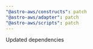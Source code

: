 ```yaml
---
"@astro-aws/constructs": patch
"@astro-aws/adapter": patch
"@astro-aws/scripts": patch
---
```


Updated dependencies
